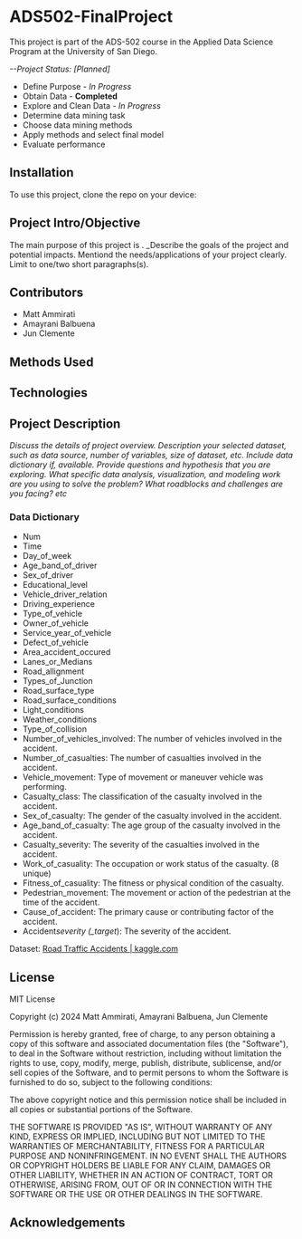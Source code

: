# ADS502-FinalProject

This project is part of the ADS-502 course in the Applied Data Science Program at the University of San Diego.

_--Project Status: [Planned]_

- Define Purpose - _In Progress_
- Obtain Data - **Completed**
- Explore and Clean Data - _In Progress_
- Determine data mining task
- Choose data mining methods
- Apply methods and select final model
- Evaluate performance

## Installation

To use this project, clone the repo on your device:
<steps to clone repo>

## Project Intro/Objective

The main purpose of this project is _<enter reason>_. \_Describe the goals of the project
and potential impacts. Mentiond the needs/applications of your project clearly.
Limit to one/two short paragraphs(s).

## Contributors

- Matt Ammirati
- Amayrani Balbuena
- Jun Clemente

## Methods Used

## Technologies

## Project Description

_Discuss the details of project overview. Description your selected dataset, such as data source, number of variables, size of dataset, etc. Include data dictionary if, available. Provide questions and hypothesis that you are exploring. What specific data analysis, visualization, and modeling work are you using to solve the problem? What roadblocks and challenges are you facing? etc_

### Data Dictionary

- Num
- Time
- Day_of_week
- Age_band_of_driver
- Sex_of_driver
- Educational_level
- Vehicle_driver_relation
- Driving_experience
- Type_of_vehicle
- Owner_of_vehicle
- Service_year_of_vehicle
- Defect_of_vehicle
- Area_accident_occured
- Lanes_or_Medians
- Road_allignment
- Types_of_Junction
- Road_surface_type
- Road_surface_conditions
- Light_conditions
- Weather_conditions
- Type_of_collision
- Number_of_vehicles_involved: The number of vehicles involved in the accident.
- Number_of_casualties: The number of casualties involved in the accident.
- Vehicle_movement: Type of movement or maneuver vehicle was performing.
- Casualty_class: The classification of the casualty involved in the accident.
- Sex_of_casualty: The gender of the casualty involved in the accident.
- Age_band_of_casualty: The age group of the casualty involved in the accident.
- Casualty_severity: The severity of the casualties involved in the accident.
- Work_of_casuality: The occupation or work status of the casualty. (8 unique)
- Fitness_of_casuality: The fitness or physical condition of the casualty.
- Pedestrian_movement: The movement or action of the pedestrian at the time of the accident.
- Cause_of_accident: The primary cause or contributing factor of the accident.
- Accident*severity (\_target*): The severity of the accident.

Dataset: [Road Traffic Accidents | kaggle.com](https://www.kaggle.com/competitions/road-traffic-accidents)

## License

MIT License

Copyright (c) 2024 Matt Ammirati, Amayrani Balbuena, Jun Clemente

Permission is hereby granted, free of charge, to any person obtaining a copy
of this software and associated documentation files (the "Software"), to deal
in the Software without restriction, including without limitation the rights
to use, copy, modify, merge, publish, distribute, sublicense, and/or sell
copies of the Software, and to permit persons to whom the Software is
furnished to do so, subject to the following conditions:

The above copyright notice and this permission notice shall be included in all
copies or substantial portions of the Software.

THE SOFTWARE IS PROVIDED "AS IS", WITHOUT WARRANTY OF ANY KIND, EXPRESS OR
IMPLIED, INCLUDING BUT NOT LIMITED TO THE WARRANTIES OF MERCHANTABILITY,
FITNESS FOR A PARTICULAR PURPOSE AND NONINFRINGEMENT. IN NO EVENT SHALL THE
AUTHORS OR COPYRIGHT HOLDERS BE LIABLE FOR ANY CLAIM, DAMAGES OR OTHER
LIABILITY, WHETHER IN AN ACTION OF CONTRACT, TORT OR OTHERWISE, ARISING FROM,
OUT OF OR IN CONNECTION WITH THE SOFTWARE OR THE USE OR OTHER DEALINGS IN THE
SOFTWARE.

## Acknowledgements
